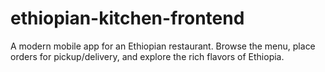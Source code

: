 # ethiopian-kitchen-frontend
A modern mobile app for an Ethiopian restaurant. Browse the menu, place orders for pickup/delivery, and explore the rich flavors of Ethiopia.
